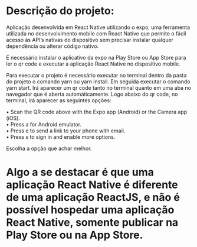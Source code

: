 # Descrição do projeto:

Aplicação desenvolvida em React Native utilizando o expo, uma ferramenta utilizada no desenvolvimento mobile com React Native 
que permite o fácil acesso às API’s nativas do dispositivo sem precisar instalar qualquer dependência ou alterar código nativo.

É necessário instalar o aplicativo da expo na Play Store ou App Store para ler o qr code e executar a aplicação React Native
no dispositivo mobile.

Para executar o projeto é necessário executar no terminal dentro da pasta do projeto o comando yarn ou yarn install.
Em seguida executar o comando yarn start.
Irá aparecer um qr code tanto no terminal quanto em uma aba no navegador que é aberta automáticamente.
Logo abaixo do qr code, no terminal, irá aparecer as seguintes opções:

• Scan the QR code above with the Expo app (Android) or the Camera app (iOS).  
• Press a for Android emulator.  
• Press e to send a link to your phone with email.  
• Press s to sign in and enable more options.

Escolha a opção que achar melhor.

# Algo a se destacar é que uma aplicação React Native é diferente de uma aplicação ReactJS, e não é possível hospedar uma aplicação React Native, somente publicar na Play Store ou na App Store.
